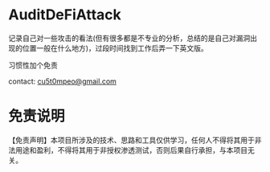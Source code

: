 # AuditDeFiAttack
记录自己对一些攻击的看法(但有很多都是不专业的分析，总结的是自己对漏洞出现的位置一般在什么地方)，过段时间找到工作后弄一下英文版。

习惯性加个免责



contact: cu5t0mpeo@gmail.com

# 免责说明
【免责声明】本项目所涉及的技术、思路和工具仅供学习，任何人不得将其用于非法用途和盈利，不得将其用于非授权渗透测试，否则后果自行承担，与本项目无关。
